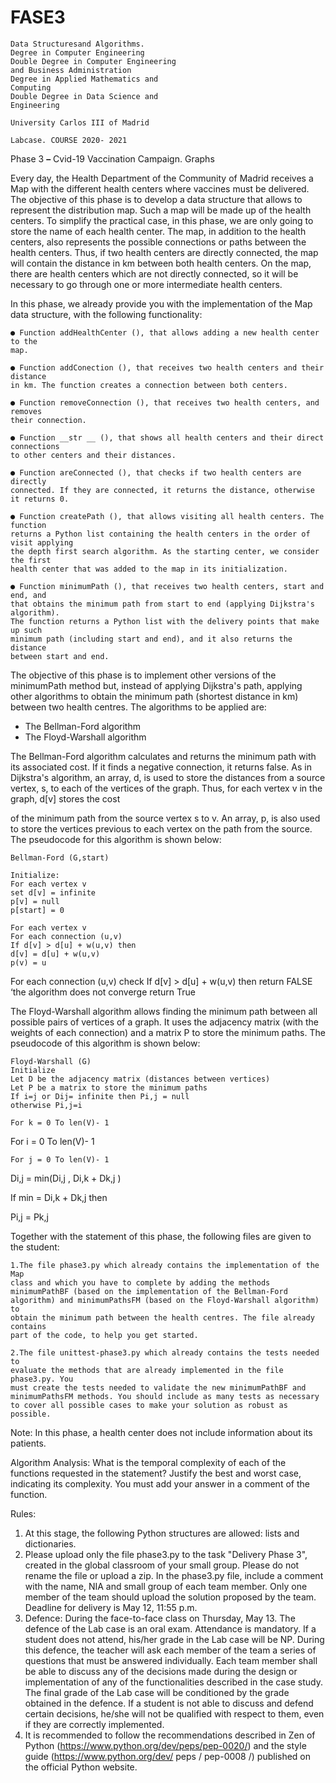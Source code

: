 # FASE3
```
Data Structuresand Algorithms.
Degree in Computer Engineering
Double Degree in Computer Engineering
and Business Administration
Degree in Applied Mathematics and
Computing
Double Degree in Data Science and
Engineering
```
```
University Carlos III of Madrid
```
```
Labcase. COURSE 2020- 2021
```
Phase 3 **–** Cvid-19 Vaccination Campaign. Graphs

Every day, the Health Department of the Community of Madrid receives a Map with
the different health centers where vaccines must be delivered. The objective of this
phase is to develop a data structure that allows to represent the distribution map. Such
a map will be made up of the health centers. To simplify the practical case, in this
phase, we are only going to store the name of each health center. The map, in addition
to the health centers, also represents the possible connections or paths between the
health centers. Thus, if two health centers are directly connected, the map will contain
the distance in km between both health centers. On the map, there are health centers
which are not directly connected, so it will be necessary to go through one or more
intermediate health centers.

In this phase, we already provide you with the implementation of the Map data
structure, with the following functionality:

```
● Function addHealthCenter (), that allows adding a new health center to the
map.
```

```
● Function addConection (), that receives two health centers and their distance
in km. The function creates a connection between both centers.
```
```
● Function removeConnection (), that receives two health centers, and removes
their connection.
```
```
● Function __str __ (), that shows all health centers and their direct connections
to other centers and their distances.
```
```
● Function areConnected (), that checks if two health centers are directly
connected. If they are connected, it returns the distance, otherwise it returns 0.
```
```
● Function createPath (), that allows visiting all health centers. The function
returns a Python list containing the health centers in the order of visit applying
the depth first search algorithm. As the starting center, we consider the first
health center that was added to the map in its initialization.
```
```
● Function minimumPath (), that receives two health centers, start and end, and
that obtains the minimum path from start to end (applying Dijkstra's algorithm).
The function returns a Python list with the delivery points that make up such
minimum path (including start and end), and it also returns the distance
between start and end.
```
The objective of this phase is to implement other versions of the minimumPath method
but, instead of applying Dijkstra's path, applying other algorithms to obtain the
minimum path (shortest distance in km) between two health centres. The algorithms
to be applied are:

- The Bellman-Ford algorithm
- The Floyd-Warshall algorithm

The Bellman-Ford algorithm calculates and returns the minimum path with its
associated cost. If it finds a negative connection, it returns false. As in Dijkstra's
algorithm, an array, d, is used to store the distances from a source vertex, s, to each
of the vertices of the graph. Thus, for each vertex v in the graph, d[v] stores the cost


of the minimum path from the source vertex s to v. An array, p, is also used to store
the vertices previous to each vertex on the path from the source. The pseudocode for
this algorithm is shown below:

```
Bellman-Ford (G,start)
```
```
Initialize:
For each vertex v
set d[v] = infinite
p[v] = null
p[start] = 0
```
```
For each vertex v
For each connection (u,v)
If d[v] > d[u] + w(u,v) then
d[v] = d[u] + w(u,v)
p(v) = u
```
For each connection (u,v) check
If d[v] > d[u] + w(u,v) then
return FALSE ‘the algorithm does not converge
return True

The Floyd-Warshall algorithm allows finding the minimum path between all possible
pairs of vertices of a graph. It uses the adjacency matrix (with the weights of each
connection) and a matrix P to store the minimum paths. The pseudocode of this
algorithm is shown below:

```
Floyd-Warshall (G)
Initialize
Let D be the adjacency matrix (distances between vertices)
Let P be a matrix to store the minimum paths
If i=j or Dij= infinite then Pi,j = null
otherwise Pi,j=i
```

```
For k = 0 To len(V)- 1
```
For i = 0 To len(V)- 1

```
For j = 0 To len(V)- 1
```
Di,j = min(Di,j , Di,k + Dk,j )

If min = Di,k + Dk,j then

Pi,j = Pk,j

Together with the statement of this phase, the following files are given to the student:

```
1.The file phase3.py which already contains the implementation of the Map
class and which you have to complete by adding the methods
minimumPathBF (based on the implementation of the Bellman-Ford
algorithm) and minimumPathsFM (based on the Floyd-Warshall algorithm) to
obtain the minimum path between the health centres. The file already contains
part of the code, to help you get started.
```
```
2.The file unittest-phase3.py which already contains the tests needed to
evaluate the methods that are already implemented in the file phase3.py. You
must create the tests needed to validate the new minimumPathBF and
minimumPathsFM methods. You should include as many tests as necessary
to cover all possible cases to make your solution as robust as possible.
```
Note: In this phase, a health center does not include information about its patients.

Algorithm Analysis:
What is the temporal complexity of each of the functions requested in the statement?
Justify the best and worst case, indicating its complexity. You must add your answer
in a comment of the function.


Rules:

1. At this stage, the following Python structures are allowed: lists and dictionaries.
2. Please upload only the file phase3.py to the task "Delivery Phase 3",
    created in the global classroom of your small group. Please do not rename
    the file or upload a zip. In the phase3.py file, include a comment with the
    name, NIA and small group of each team member. Only one member of the
    team should upload the solution proposed by the team. Deadline for delivery is
    May 12, 11:55 p.m.
3. Defence: During the face-to-face class on Thursday, May 13. The defence
    of the Lab case is an oral exam. Attendance is mandatory. If a student does not
    attend, his/her grade in the Lab case will be NP. During this defence, the
    teacher will ask each member of the team a series of questions that must be
    answered individually. Each team member shall be able to discuss any of the
    decisions made during the design or implementation of any of the
    functionalities described in the case study. The final grade of the Lab case
    will be conditioned by the grade obtained in the defence. If a student is not
    able to discuss and defend certain decisions, he/she will not be qualified with
    respect to them, even if they are correctly implemented.
4. It is recommended to follow the recommendations described in Zen of Python
    (https://www.python.org/dev/peps/pep-0020/) and the style guide
    (https://www.python.org/dev/ peps / pep-0008 /) published on the official
    Python website.


